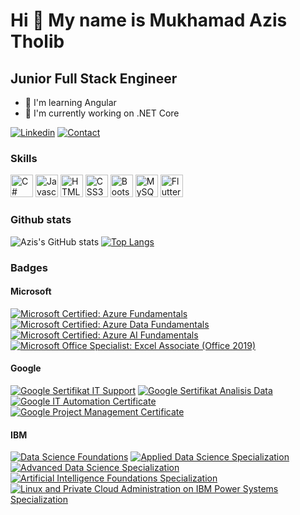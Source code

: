 Hi 👋 My name is Mukhamad Azis Tholib
=============================

Junior Full Stack Engineer
------------------------

* 🧠  I'm learning Angular
* 🚀  I'm currently working on .NET Core

[![Linkedin](https://img.shields.io/badge/MY%20PROFILE-Linkedin-yellow?style=for-the-badge&logo=github)](https://www.linkedin.com/in/mukhamad-az/) 
 [![Contact](https://img.shields.io/badge/CONTACT-GMAIL-yellow?style=for-the-badge&logo=gmail&logoColor=white)](mailto:mukhamadazistholib278@gmail.com)

### Skills

<p align="left">
<a href="https://docs.microsoft.com/en-us/dotnet/csharp/" target="_blank" rel="noreferrer"><img src="https://raw.githubusercontent.com/danielcranney/readme-generator/main/public/icons/skills/csharp-colored.svg" width="36" height="36" alt="C#" /></a>
<a href="https://developer.mozilla.org/en-US/docs/Web/JavaScript" target="_blank" rel="noreferrer"><img src="https://raw.githubusercontent.com/danielcranney/readme-generator/main/public/icons/skills/javascript-colored.svg" width="36" height="36" alt="Javascript" /></a>
<a href="https://developer.mozilla.org/en-US/docs/Glossary/HTML5" target="_blank" rel="noreferrer"><img src="https://raw.githubusercontent.com/danielcranney/readme-generator/main/public/icons/skills/html5-colored.svg" width="36" height="36" alt="HTML5" /></a>
<a href="https://www.w3.org/TR/CSS/#css" target="_blank" rel="noreferrer"><img src="https://raw.githubusercontent.com/danielcranney/readme-generator/main/public/icons/skills/css3-colored.svg" width="36" height="36" alt="CSS3" /></a>
<a href="https://getbootstrap.com/" target="_blank" rel="noreferrer"><img src="https://raw.githubusercontent.com/danielcranney/readme-generator/main/public/icons/skills/bootstrap-colored.svg" width="36" height="36" alt="Bootstrap" /></a>
<a href="https://www.mysql.com/" target="_blank" rel="noreferrer"><img src="https://raw.githubusercontent.com/danielcranney/readme-generator/main/public/icons/skills/mysql-colored.svg" width="36" height="36" alt="MySQL" /></a>
<a href="https://flutter.dev/" target="_blank" rel="noreferrer"><img src="https://raw.githubusercontent.com/danielcranney/readme-generator/main/public/icons/skills/flutter-colored.svg" width="36" height="36" alt="Flutter" /></a>
</p>

### Github stats
<!-- ![Github stats ](https://github-readme-stats.vercel.app/api?username=mukhamadazistholib&show_icons=true&theme=radical) -->
![Azis's GitHub stats](https://github-readme-stats.vercel.app/api?username=mukhamadazistholib&show_icons=true&bg_color=00000000)
[![Top Langs](https://github-readme-stats.vercel.app/api/top-langs/?username=mukhamadazistholib&layout=compact&bg_color=00000000)](https://github.com/mukhamadazistholib/github-readme-stats)


<!-- ### Languages and Tools:

[<img align="left" alt="Visual Studio Code" width="26px" src="https://cdn.jsdelivr.net/gh/devicons/devicon/icons/vscode/vscode-original.svg" style="padding-right:10px;" />]
[<img align="left" alt="HTML5" width="26px" src="https://cdn.jsdelivr.net/gh/devicons/devicon/icons/html5/html5-original.svg" style="padding-right:10px;" />]
[<img align="left" alt="CSS3" width="26px" src="https://cdn.jsdelivr.net/gh/devicons/devicon/icons/css3/css3-original.svg" style="padding-right:10px;" />]
[<img align="left" alt="JavaScript" width="26px" src="https://cdn.jsdelivr.net/gh/devicons/devicon/icons/javascript/javascript-original.svg" style="padding-right:10px;" />]
[<img align="left" alt="Angular" width="26px" src="https://github.com/angular.png?s=20" style="padding-right:10px;" />] -->


### Badges
<!--START_SECTION:badges-->
#### Microsoft
[![Microsoft Certified: Azure Fundamentals](https://images.credly.com/size/100x100/images/be8fcaeb-c769-4858-b567-ffaaa73ce8cf/image.png)](https://www.credly.com/badges/f9c46594-bb53-4c44-bf8c-1cf9a391c6e6/public_url "Microsoft Certified: Azure Fundamentals")
[![Microsoft Certified: Azure Data Fundamentals](https://images.credly.com/size/100x100/images/70eb1e3f-d4de-4377-a062-b20fb29594ea/azure-data-fundamentals-600x600.png)](https://www.credly.com/badges/b475acb8-0f2a-4df6-bbb9-69ed2853792c/public_url "Microsoft Certified: Azure Data Fundamentals")
[![Microsoft Certified: Azure AI Fundamentals](https://images.credly.com/size/100x100/images/4136ced8-75d5-4afb-8677-40b6236e2672/azure-ai-fundamentals-600x600.png)](https://www.credly.com/badges/7d8e8f3d-3ee7-451a-8a90-c8618a4f834e/public_url "Microsoft Certified: Azure AI Fundamentals")
[![Microsoft Office Specialist: Excel Associate (Office 2019)](https://images.credly.com/size/100x100/images/9d2bcbe6-519f-4ed0-ad34-aca077421568/MOS_Excel.png)](https://www.credly.com/badges/b303c2c2-3040-4931-89b3-be3f86980912/public_url "Microsoft Office Specialist: Excel Associate (Office 2019")


#### Google
[![Google Sertifikat IT Support](https://images.credly.com/size/100x100/images/ae2f5bae-b110-4ea1-8e26-77cf5f76c81e/GCC_badge_IT_Support_1000x1000.png)](https://www.credly.com/badges/f59cb494-7c5d-4098-9050-5899be7975d6/public_url "Google Sertifikat IT Support")
[![Google Sertifikat Analisis Data](https://images.credly.com/size/100x100/images/d41de2b7-cbc2-47ec-bcf1-ebecbe83872f/GCC_badge_DA_1000x1000.png
)](https://www.credly.com/badges/ea4740a1-1515-4211-80ed-fc5b552f3adc/public_url "Google Sertifikat Analisis Data")
[![Google IT Automation Certificate](https://images.credly.com/size/100x100/images/efbdc0d6-b46e-4e3c-8cf8-2314d8a5b971/GCC_badge_python_1000x1000.png)](https://www.credly.com/badges/ea4740a1-1515-4211-80ed-fc5b552f3adc/public_url "Google IT Automation Certificate")
[![Google Project Management Certificate](https://images.credly.com/size/100x100/images/771cff46-3573-4d12-bfd8-528745f00957/GCC_badge_PGM_1000x1000.png)](https://www.credly.com/badges/21d1320c-4ccf-4d20-a8d0-ba7818297ec1/public_url "Google Project Management Certificate")

#### IBM
[![Data Science Foundations](https://images.credly.com/size/100x100/images/ac4daa48-1924-4dc5-80cf-ede5a08bac51/Data_Science_Foundations_Specialization.png)](https://www.credly.com/badges/acab1c9e-43ac-4737-9c41-5570ef661944/public_url "Data Science Foundations")
[![Applied Data Science Specialization](https://images.credly.com/size/100x100/images/fa32e912-a95a-478b-926f-3b98b586e55c/Adv_Data_Science_Specialization.png)](https://www.credly.com/badges/e4982012-d442-4298-9a77-155debb1e021/public_url "Applied Data Science Specialization")
[![Advanced Data Science Specialization](https://images.credly.com/size/100x100/images/0a8e2321-c9a1-45b4-a61d-cae2636e9ea3/Adv_Data_Science_Specialization_-_Coursera.png)](https://www.credly.com/badges/61fbb669-e2e7-44ae-bc22-32cf1371d7fd/public_url "Advanced Data Science Specialization")
[![Artificial Intelligence Foundations Specialization](https://images.credly.com/size/100x100/images/4b79cc62-d398-4d20-8a8b-ac15335ccc04/AI_Foundations_Specialization.png)](https://www.credly.com/badges/c674c8c7-0719-402b-bf2e-3fa144f0be39/public_url "Artificial Intelligence Foundations Specialization")
[![Linux and Private Cloud Administration on IBM Power Systems Specialization](https://images.credly.com/size/100x100/images/aa6b6ee5-07b1-43f7-aad6-87ab946036ce/Linux_and_Private_Cloud_on_IBM_Systems_Specialization.png)](https://www.credly.com/badges/49381862-35d3-4d24-8324-a336fd33989a/public_url "Linux and Private Cloud Administration on IBM Power Systems Specialization")
<!--END_SECTION:badges-->

<!-- [![Top Langs](https://github-readme-stats.vercel.app/api/top-langs/?username=mukhamadazistholib)](https://github.com/mukhamadazistholib/github-readme-stats) -->
